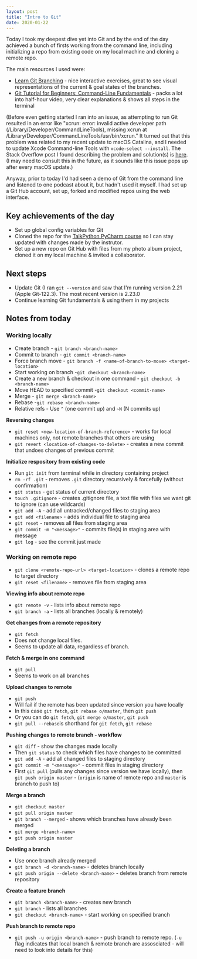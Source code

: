 ```yaml
---
layout: post
title: "Intro to Git"
date: 2020-01-22
---
```


Today I took my deepest dive yet into Git and by the end of the day achieved a bunch of firsts working from the command line, including initializing a repo from existing code on my local machine and cloning a remote repo. 

The main resources I used were:
* [Learn Git Branching](https://learngitbranching.js.org/) - nice interactive exercises, great to see visual representations of the current & goal states of the branches. 
* [Git Tutorial for Beginners: Command-Line Fundamentals](https://www.youtube.com/watch?v=HVsySz-h9r4) - packs a lot into half-hour video, very clear explanations & shows all steps in the terminal

(Before even getting started I ran into an issue, as attempting to run Git resulted in an error like "xcrun: error: invalid active developer path (/Library/Developer/CommandLineTools), missing xcrun at /Library/Developer/CommandLineTools/usr/bin/xcrun." It turned out that this problem was related to my recent update to macOS Catalina, and I needed to update Xcode Command-line Tools with `xcode-select --install`. The Stack Overflow post I found describing the problem and solution(s) is [here](https://stackoverflow.com/questions/52522565/git-is-not-working-after-macos-update-xcrun-error-invalid-active-developer-pa).(I may need to consult this in the future, as it sounds like this issue pops up after every macOS update.)

Anyway, prior to today I'd had seen a demo of Git from the command line and listened to one podcast about it, but hadn't used it myself. I had set up a Git Hub account, set up, forked and modified repos using the web interface. 

## Key achievements of the day
* Set up global config variables for Git
* Cloned the repo for the [TalkPython PyCharm course](https://training.talkpython.fm/courses/details/mastering-pycharm-ide) so I can stay updated with changes made by the instrutor. 
* Set up a new repo on Git Hub with files from my photo album project, cloned it on my local machine & invited a collaborator. 

## Next steps
* Update Git (I ran `git --version` and saw that I'm running version 2.21 (Apple Git-122.3). The most recent version is 2.23.0
* Continue learning Git fundamentals & using them in my projects 

## Notes from today
### Working locally
* Create branch - `git branch <branch-name>`
* Commit to branch - `git commit <branch-name>` 
* Force branch move - `git branch -f <name-of-branch-to-move> <target-location>`
* Start working on branch -`git checkout <branch-name>`
* Create a new branch & checkout in one command - `git checkout -b <branch-name>`
* Move HEAD to specified commit -`git checkout <commit-name>`
* Merge - `git merge <branch-name>`
* Rebase -`git rebase <branch-name>`
* Relative refs - Use `^` (one commit up) and `~N` (N commits up)

**Reversing changes**
* `git reset <new-location-of-branch-reference>` - works for local machines only, not remote branches that others are using
* `git revert <location-of-changes-to-delete>` - creates a new commit that undoes changes of previous commit

**Initialize respository from existing code**
* Run `git init` from terminal while in directory containing project 
* `rm -rf .git` - removes `.git` directory recursively & forcefully (without confirmation)
* `git status` - get status of current directory
* `touch .gitignore` - creates .gitignore file, a text file with files we want git to ignore (can use wildcards)
* `git add -A` - add all untracked/changed files to staging area
* `git add <filename>` - adds individual file to staging area 
* `git reset` - removes all files from staging area
* `git commit -m "<message>"` - commits file(s) in staging area with message
* `git log` - see the commit just made 

### Working on remote repo
* `git clone <remote-repo-url> <target-location>` - clones a remote repo to target directory
* `git reset <filename>` - removes file from staging area

**Viewing info about remote repo**
* `git remote -v` - lists info about remote repo
* `git branch -a` - lists all branches (locally & remotely)

**Get changes from a remote repository**
* `git fetch` 
* Does not change local files. 
* Seems to update all data, regardless of branch.

**Fetch & merge in one command**
* `git pull`
* Seems to work on all branches

**Upload changes to remote**
* `git push`
* Will fail if the remote has been updated since version you have locally
* In this case `git fetch`, `git rebase o/master`, then `git push`
* Or you can do `git fetch`, `git merge o/master`, `git push`
* `git pull --rebase`is shorthand for `git fetch`, `git rebase`

**Pushing changes to remote branch - workflow**
* `git diff` - show the changes made locally
* Then `git status` to check which files have changes to be committed
* `git add -A` - add all changed files to staging directory
* `git commit -m "<message>"` - commit files in staging directory
* First `git pull` (pulls any changes since version we have locally), then `git push origin master` - (`origin` is name of remote repo and `master` is branch to push to)

**Merge a branch**
* `git checkout master`
* `git pull origin master`
* `git branch --merged` - shows which branches have already been merged
* `git merge <branch-name>`
* `git push origin master`

**Deleting a branch**
* Use once branch already merged
* `git branch -d <branch-name>` - deletes branch locally
* `git push origin --delete <branch-name>` - deletes branch from remote repository

**Create a feature branch**
* `git branch <branch-name>` - creates new branch
* `git branch` - lists all branches
* `git checkout <branch-name>` - start working on specified branch

**Push branch to remote repo**
* `git push -u origin <branch-name>` - push branch to remote repo. (`-u` flag indicates that local branch & remote branch are assosciated - will need to look into details for this)
